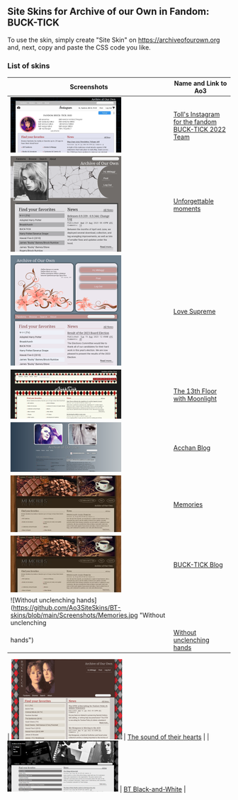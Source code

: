 ## Site Skins for Archive of our Own in Fandom: BUCK-TICK
To use the skin, simply create "Site Skin" on https://archiveofourown.org and, next, copy and paste the CSS code you like.

### List of skins
| Screenshots | Name and Link to Ao3 |
| --- | --- |
| ![Toll's Instagram](https://github.com/Ao3SiteSkins/BT-skins/blob/main/Screenshots/TollInstagram.png "Toll's Instagram") | <a href="https://archiveofourown.org/works/40486068">Toll's Instagram for the fandom BUCK-TICK 2022 Team</a> |
| ![Unforgettable moments](https://github.com/Ao3SiteSkins/BT-skins/blob/main/Screenshots/Unforgettablemoments.png "Unforgettable moments") | <a href="https://archiveofourown.org/works/49105678">Unforgettable moments</a> |
| ![Love Supreme](https://github.com/Ao3SiteSkins/BT-skins/blob/main/Screenshots/LoveSupreme.png "Love Supreme") | <a href="https://archiveofourown.org/works/49105627">Love Supreme</a> |
| ![The 13th Floor with Moonlight](https://github.com/Ao3SiteSkins/BT-skins/blob/main/Screenshots/The13thFloorwithMoonlight.png "The 13th Floor with Moonlight") | <a href="https://archiveofourown.org/works/44920873">The 13th Floor with Moonlight</a> |
| ![Acchan Blog](https://github.com/Ao3SiteSkins/BT-skins/blob/main/Screenshots/AcchanBlog.png "Acchan Blog") | <a href="https://archiveofourown.org/works/44920849">Acchan Blog</a> |
| ![Memories](https://github.com/Ao3SiteSkins/BT-skins/blob/main/Screenshots/Memories.jpg "Memories") | <a href="https://archiveofourown.org/works/41148864">Memories</a> |
| ![BUCK-TICK Blog](https://github.com/Ao3SiteSkins/BT-skins/blob/main/Screenshots/Memories.jpg "BUCK-TICK Blog") | <a href="https://archiveofourown.org/works/40815294">BUCK-TICK Blog</a> |
| ![Without unclenching hands](https://github.com/Ao3SiteSkins/BT-skins/blob/main/Screenshots/Memories.jpg "Without unclenching 
 hands") | <a href="https://archiveofourown.org/works/40815273">Without unclenching hands</a> |


| ![The sound of their hearts](https://github.com/Ao3SiteSkins/BT-skins/blob/main/Screenshots/Thesoundoftheirhearts.png "The sound of their hearts") | <a href="https://archiveofourown.org/works/35143351">The sound of their hearts</a> |
| ![BT Black-and-White](https://github.com/Ao3SiteSkins/BT-skins/blob/main/Screenshots/BTBlack-and-White.png "BT Black-and-White") | <a href="https://archiveofourown.org/works/33749752">BT Black-and-White</a> |


